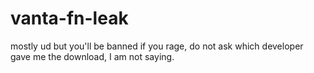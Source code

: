 # vanta-fn-leak
mostly ud but you'll be banned if you rage, do not ask which developer gave me the download, I am not saying.
